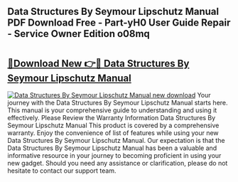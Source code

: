 ## Data Structures By Seymour Lipschutz Manual PDF Download Free - Part-yH0 User Guide Repair - Service Owner Edition o08mq

# <h2><a href="http://bc67025.oget.top/?id=Data+Structures+By+Seymour+Lipschutz+Manual">🔗Download New 👉🔴 Data Structures By Seymour Lipschutz Manual</a></h2>

[![Data Structures By Seymour Lipschutz Manual new download](https://i.imgur.com/5g1atiW.png)](http://bc67025.oget.top/?id=Data+Structures+By+Seymour+Lipschutz+Manual)
Your journey with the Data Structures By Seymour Lipschutz Manual starts here. This manual is your comprehensive guide to understanding and using it effectively. Please Review the Warranty Information Data Structures By Seymour Lipschutz Manual This product is covered by a comprehensive warranty. Enjoy the convenience of list of features while using your new Data Structures By Seymour Lipschutz Manual. Our expectation is that the Data Structures By Seymour Lipschutz Manual has been a valuable and informative resource in your journey to becoming proficient in using your new gadget. Should you need any assistance or clarification, please do not hesitate to contact our support team.
